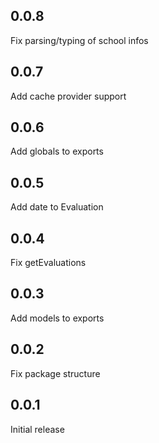 ## 0.0.8

Fix parsing/typing of school infos

## 0.0.7

Add cache provider support

## 0.0.6

Add globals to exports

## 0.0.5

Add date to Evaluation

## 0.0.4

Fix getEvaluations

## 0.0.3

Add models to exports

## 0.0.2

Fix package structure

## 0.0.1

Initial release
